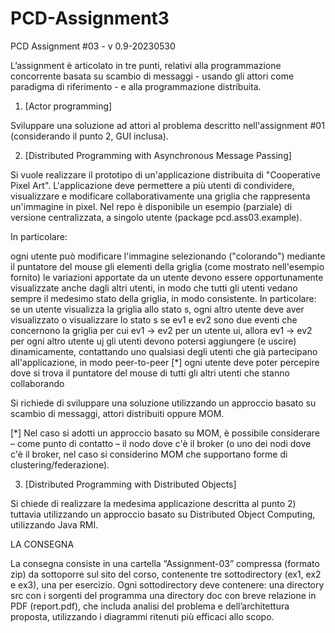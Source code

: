 # PCD-Assignment3
PCD Assignment #03 - v 0.9-20230530
				
L’assignment è articolato in tre punti, relativi alla programmazione concorrente basata su scambio di messaggi - usando gli attori come paradigma di riferimento -  e alla programmazione distribuita.

1. [Actor programming] 

Sviluppare una soluzione ad attori al problema descritto nell'assignment #01 (considerando il punto 2, GUI inclusa). 

2. [Distributed Programming with Asynchronous Message Passing]

Si vuole realizzare il prototipo di un'applicazione distribuita di "Cooperative Pixel Art". L'applicazione deve permettere a più utenti di condividere, visualizzare e modificare collaborativamente una griglia che rappresenta un'immagine in pixel.   Nel repo è disponibile un esempio (parziale) di versione centralizzata, a singolo utente (package pcd.ass03.example).

In particolare:

 ogni utente può modificare l'immagine selezionando ("colorando") mediante il puntatore del mouse gli elementi della griglia (come mostrato nell'esempio fornito)
 le variazioni apportate da un utente devono essere opportunamente visualizzate anche dagli altri utenti, in  modo che tutti gli utenti vedano sempre il medesimo stato della griglia, in modo consistente.   In particolare:
  se un utente visualizza la griglia allo stato s, ogni altro utente deve aver visualizzato o visualizzare lo stato s
  se ev1 e ev2 sono due eventi che concernono la griglia per cui ev1 →  ev2  per un utente ui, allora ev1 →  ev2  per ogni altro utente uj
 gli utenti devono potersi aggiungere (e uscire)  dinamicamente, contattando uno qualsiasi degli utenti che già partecipano all'applicazione, in modo peer-to-peer [*]
 ogni utente deve poter percepire dove si trova il puntatore del mouse di tutti gli altri utenti che stanno collaborando

Si richiede di sviluppare una soluzione utilizzando un approccio basato su scambio di messaggi, attori distribuiti oppure MOM. 

[*] Nel caso si adotti un approccio basato su MOM, è possibile considerare – come punto di contatto – il nodo dove c'è il broker (o uno dei nodi dove c'è il broker, nel caso si considerino MOM che supportano forme di clustering/federazione).

3. [Distributed Programming with Distributed Objects]

Si chiede di realizzare la medesima applicazione descritta al punto 2) tuttavia utilizzando un approccio basato su Distributed Object Computing, utilizzando Java RMI.

LA CONSEGNA

La consegna consiste in una cartella “Assignment-03” compressa (formato zip)  da sottoporre sul sito del corso, contenente tre sottodirectory (ex1, ex2 e ex3), una per esercizio. Ogni sottodirectory deve contenere: 
una directory src con i sorgenti del programma
una directory doc con breve relazione in PDF (report.pdf), che includa analisi del problema e  dell’architettura proposta, utilizzando i diagrammi ritenuti più efficaci allo scopo.
